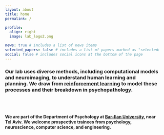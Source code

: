 ```yaml
---
layout: about
title: home
permalink: /

profile:
  align: right
  image: lab_logo2.png

news: true # includes a list of news items
selected_papers: false # includes a list of papers marked as "selected={true}"
social: false # includes social icons at the bottom of the page
---
```


### Our lab uses diverse methods, including **computational models** and **neuroimaging**, to understand human **learning** and **planning**. We draw from [reinforcement learning](http://incompleteideas.net/book/the-book-2nd.html) to model these processes and their breakdown in **psychopathology**.

<br/>
<br/>

#### We are part of the Department of Psychology at [Bar-Ilan University](https://www.biu.ac.il/en), near Tel Aviv. We welcome prospective trainees from psychology, neuroscience, computer science, and engineering.

<br/>
